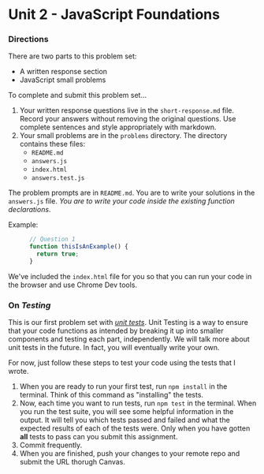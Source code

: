 # Unit 2 - JavaScript Foundations

### Directions
There are two parts to this problem set:
* A written response section
* JavaScript small problems

To complete and submit this problem set...
1. Your written response questions live in the `short-response.md` file. Record your answers without removing the original questions. Use complete sentences and style appropriately with markdown.
3. Your small problems are in the `problems` directory. The directory contains these files:
    * `README.md`
    * `answers.js` 
    * `index.html`
    * `answers.test.js`

The problem prompts are in `README.md`. You are to write your solutions in the `answers.js` file. *You are to write your code inside the existing function declarations*. 

Example:
```javascript
      // Question 1
      function thisIsAnExample() {
        return true;
      }
```
    
We've included the `index.html` file for you so that you can run your code in the browser and use Chrome Dev tools.

### On _Testing_

This is our first problem set with [_unit tests_](https://www.youtube.com/watch?v=CB7vnoXI0pE). Unit Testing is a way to ensure that your code functions as intended by breaking it up into smaller components and testing each part, independently. We will talk more about unit tests in the future. In fact, you will eventually write your own. 

For now, just follow these steps to test your code using the tests that I wrote.
  1. When you are ready to run your first test, run `npm install` in the terminal. Think of this command as "installing" the tests.
  2. Now, each time you want to run tests, run `npm test` in the terminal. When you run the test suite, you will see some helpful information in the output. It will tell you which tests passed and failed and what the expected results of each of the tests were. Only when you have gotten **all** tests to pass can you submit this assignment.
  3. Commit frequently.
  4. When you are finished, push your changes to your remote repo and submit the URL thorugh Canvas. 



